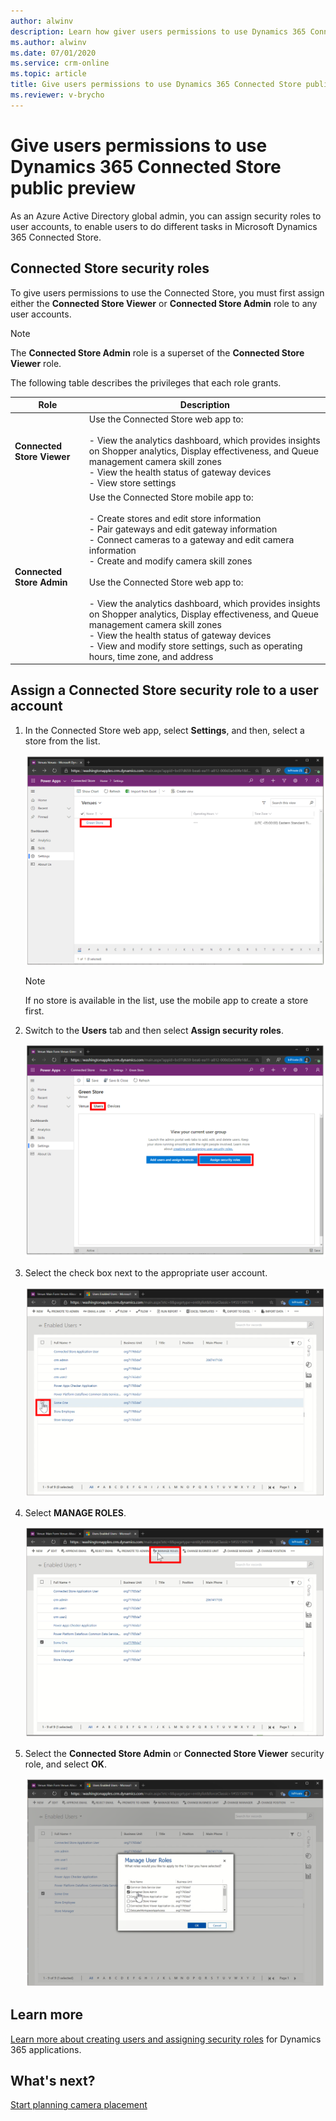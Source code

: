 ```yaml
---
author: alwinv
description: Learn how giver users permissions to use Dynamics 365 Connected Store public preview.
ms.author: alwinv
ms.date: 07/01/2020
ms.service: crm-online
ms.topic: article
title: Give users permissions to use Dynamics 365 Connected Store public preview
ms.reviewer: v-brycho
---
```


# Give users permissions to use Dynamics 365 Connected Store public preview

As an Azure Active Directory global admin, you can assign security roles to user accounts, to enable users to do different tasks in Microsoft Dynamics 365 Connected Store.

## Connected Store security roles

To give users permissions to use the Connected Store, you must first assign either the **Connected Store Viewer** or **Connected Store Admin** role to any user accounts. 

> [!NOTE]
> The **Connected Store Admin** role is a superset of the **Connected Store Viewer** role.

The following table describes the privileges that each role grants.

|Role|	Description|
|--------------------------------|----------------------------------------------------------------------------------------------|
|**Connected Store Viewer**|	Use the Connected Store web app to:<br><br>- View the analytics dashboard, which provides insights on Shopper analytics, Display effectiveness, and Queue management camera skill zones<br>- View the health status of gateway devices <br>- View store settings<br>
|**Connected Store Admin**|	Use the Connected Store mobile app to:<br><br>- Create stores and edit store information<br>- Pair gateways and edit gateway information<br>- Connect cameras to a gateway and edit camera information<br>- Create and modify camera skill zones<br><br>Use the Connected Store web app to:<br><br>- View the analytics dashboard, which provides insights on Shopper analytics, Display effectiveness, and Queue management camera skill zones<br>- View the health status of gateway devices<br>- View and modify store settings, such as operating hours, time zone, and address|

## Assign a Connected Store security role to a user account

1. In the Connected Store web app, select **Settings**, and then, select a store from the list.

     ![Store in list selected](media/select-store-add-users.PNG "Store in list selected")

    > [!NOTE]
    > If no store is available in the list, use the mobile app to create a store first.
    
2. Switch to the **Users** tab and then select **Assign security roles**.

    ![Assign security roles command selected](media/assign-security-roles.PNG "Assign security roles command selected")
    
3. Select the check box next to the appropriate user account.

    ![Check box next to use account highlighted](media/select-user-add-users.PNG "Check box next to use account highlighted")
    
4. Select **MANAGE ROLES**. 

   ![Manage roles command selected](media/manage-roles.PNG "Manage roles command selected")

5. Select the **Connected Store Admin** or **Connected Store Viewer** security role, and select **OK**. 

   ![Two Connected Store security roles highlighted](media/manage-user-roles.PNG "Two Connected Store security roles highlighted")

## Learn more

[Learn more about creating users and assigning security roles](https://go.microsoft.com/fwlink/?linkid=2128632) for Dynamics 365 applications.

## What's next?

[Start planning camera placement](camera-placement-checklist.md)



